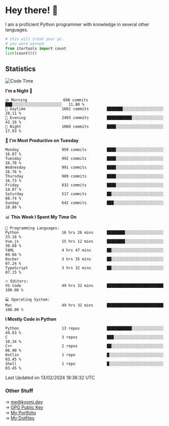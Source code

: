 # Hey there! 👋

I am a proficient Python programmer with knowledge in several other languages.

```py
# this will crash your pc.
# you were warned.
from itertools import count
list(count(0))
```

## Statistics
<!--START_SECTION:waka-->
![Code Time](http://img.shields.io/badge/Code%20Time-874%20hrs%2052%20mins-blue)

**I'm a Night 🦉** 

```text
🌞 Morning                698 commits         ███░░░░░░░░░░░░░░░░░░░░░░   11.80 % 
🌆 Daytime                1662 commits        ███████░░░░░░░░░░░░░░░░░░   28.11 % 
🌃 Evening                2493 commits        ███████████░░░░░░░░░░░░░░   42.16 % 
🌙 Night                  1060 commits        ████░░░░░░░░░░░░░░░░░░░░░   17.93 % 
```
📅 **I'm Most Productive on Tuesday** 

```text
Monday                   950 commits         ████░░░░░░░░░░░░░░░░░░░░░   16.07 % 
Tuesday                  992 commits         ████░░░░░░░░░░░░░░░░░░░░░   16.78 % 
Wednesday                991 commits         ████░░░░░░░░░░░░░░░░░░░░░   16.76 % 
Thursday                 989 commits         ████░░░░░░░░░░░░░░░░░░░░░   16.73 % 
Friday                   832 commits         ████░░░░░░░░░░░░░░░░░░░░░   14.07 % 
Saturday                 517 commits         ██░░░░░░░░░░░░░░░░░░░░░░░   08.74 % 
Sunday                   642 commits         ███░░░░░░░░░░░░░░░░░░░░░░   10.86 % 
```


📊 **This Week I Spent My Time On** 

```text
💬 Programming Languages: 
Python                   16 hrs 26 mins      ████████░░░░░░░░░░░░░░░░░   33.18 % 
Vue.js                   15 hrs 12 mins      ████████░░░░░░░░░░░░░░░░░   30.68 % 
YAML                     4 hrs 47 mins       ██░░░░░░░░░░░░░░░░░░░░░░░   09.66 % 
Docker                   3 hrs 35 mins       ██░░░░░░░░░░░░░░░░░░░░░░░   07.24 % 
TypeScript               3 hrs 32 mins       ██░░░░░░░░░░░░░░░░░░░░░░░   07.15 % 

🔥 Editors: 
VS Code                  49 hrs 32 mins      █████████████████████████   100.00 % 

💻 Operating System: 
Mac                      49 hrs 32 mins      █████████████████████████   100.00 % 
```

**I Mostly Code in Python** 

```text
Python                   13 repos            ███████████░░░░░░░░░░░░░░   44.83 % 
C                        3 repos             ███░░░░░░░░░░░░░░░░░░░░░░   10.34 % 
C++                      2 repos             ██░░░░░░░░░░░░░░░░░░░░░░░   06.90 % 
Kotlin                   1 repo              █░░░░░░░░░░░░░░░░░░░░░░░░   03.45 % 
Shell                    1 repo              █░░░░░░░░░░░░░░░░░░░░░░░░   03.45 % 
```




 Last Updated on 13/02/2024 18:36:32 UTC
<!--END_SECTION:waka-->

### Other Stuff

→ [me@kyomi.dev](mailto:me@kyomi.dev)\
→ [GPG Public Key](https://github.com/bitterteriyaki.gpg)\
→ [My Portfolio](https://kyomi.dev)\
→ [My Dotfiles](https://github.com/bitterteriyaki/dotfiles)
